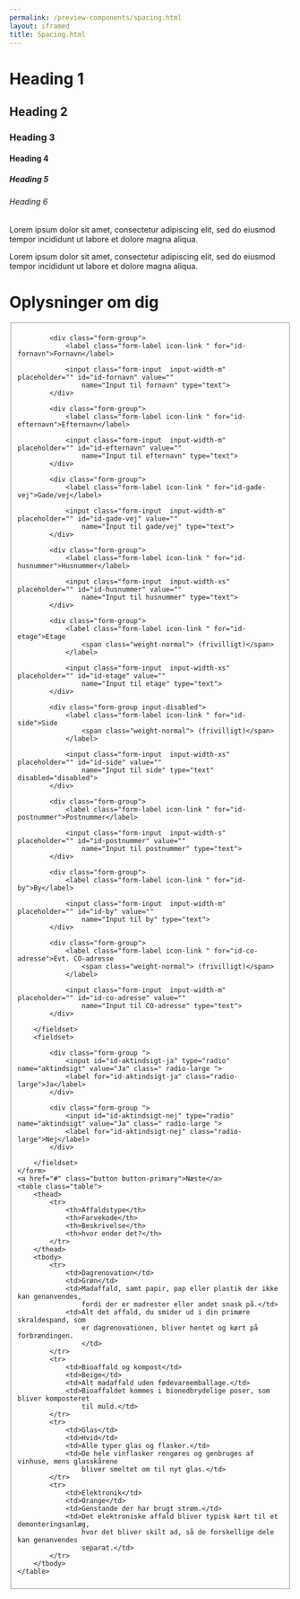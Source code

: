 ```yaml
--- 
permalink: /preview-components/spacing.html
layout: iframed 
title: Spacing.html
---
```

<div class="container">
    <h1>Heading 1</h1>
    <h2>Heading 2</h2>
    <h3>Heading 3</h3>
    <h4>Heading 4</h4>
    <h5>Heading 5</h5>
    <h6>Heading 6</h6>
    <p class="font-lead">Lorem ipsum dolor sit amet, consectetur adipiscing elit, sed do eiusmod
        tempor incididunt ut labore et dolore magna aliqua. </p>
    <p>Lorem ipsum dolor sit amet, consectetur adipiscing elit, sed do eiusmod
        tempor incididunt ut labore et dolore magna aliqua.</p>
    <h1>Oplysninger om dig</h1>
    <form class="form">
        <fieldset>

            <div class="form-group">
                <label class="form-label icon-link " for="id-fornavn">Fornavn</label>

                <input class="form-input  input-width-m" placeholder="" id="id-fornavn" value=""
                    name="Input til fornavn" type="text">
            </div>

            <div class="form-group">
                <label class="form-label icon-link " for="id-efternavn">Efternavn</label>

                <input class="form-input  input-width-m" placeholder="" id="id-efternavn" value=""
                    name="Input til efternavn" type="text">
            </div>

            <div class="form-group">
                <label class="form-label icon-link " for="id-gade-vej">Gade/vej</label>

                <input class="form-input  input-width-m" placeholder="" id="id-gade-vej" value=""
                    name="Input til gade/vej" type="text">
            </div>

            <div class="form-group">
                <label class="form-label icon-link " for="id-husnummer">Husnummer</label>

                <input class="form-input  input-width-xs" placeholder="" id="id-husnummer" value=""
                    name="Input til husnummer" type="text">
            </div>

            <div class="form-group">
                <label class="form-label icon-link " for="id-etage">Etage
                    <span class="weight-normal"> (frivilligt)</span>
                </label>

                <input class="form-input  input-width-xs" placeholder="" id="id-etage" value=""
                    name="Input til etage" type="text">
            </div>

            <div class="form-group input-disabled">
                <label class="form-label icon-link " for="id-side">Side
                    <span class="weight-normal"> (frivilligt)</span>
                </label>

                <input class="form-input  input-width-xs" placeholder="" id="id-side" value=""
                    name="Input til side" type="text" disabled="disabled">
            </div>

            <div class="form-group">
                <label class="form-label icon-link " for="id-postnummer">Postnummer</label>

                <input class="form-input  input-width-s" placeholder="" id="id-postnummer" value=""
                    name="Input til postnummer" type="text">
            </div>

            <div class="form-group">
                <label class="form-label icon-link " for="id-by">By</label>

                <input class="form-input  input-width-m" placeholder="" id="id-by" value=""
                    name="Input til by" type="text">
            </div>

            <div class="form-group">
                <label class="form-label icon-link " for="id-co-adresse">Evt. CO-adresse
                    <span class="weight-normal"> (frivilligt)</span>
                </label>

                <input class="form-input  input-width-m" placeholder="" id="id-co-adresse" value=""
                    name="Input til CO-adresse" type="text">
            </div>

        </fieldset>
        <fieldset>

            <div class="form-group ">
                <input id="id-aktindsigt-ja" type="radio" name="aktindsigt" value="Ja" class=" radio-large ">
                <label for="id-aktindsigt-ja" class="radio-large">Ja</label>
            </div>

            <div class="form-group ">
                <input id="id-aktindsigt-nej" type="radio" name="aktindsigt" value="Ja" class=" radio-large ">
                <label for="id-aktindsigt-nej" class="radio-large">Nej</label>
            </div>

        </fieldset>
    </form>
    <a href="#" class="button button-primary">Næste</a>
    <table class="table">
        <thead>
            <tr>
                <th>Affaldstype</th>
                <th>Farvekode</th>
                <th>Beskrivelse</th>
                <th>hvor ender det?</th>
            </tr>
        </thead>
        <tbody>
            <tr>
                <td>Dagrenovation</td>
                <td>Grøn</td>
                <td>Madaffald, samt papir, pap eller plastik der ikke kan genanvendes,
                    fordi der er madrester eller andet snask på.</td>
                <td>Alt det affald, du smider ud i din primære skraldespand, som
                    er dagrenovationen, bliver hentet og kørt på forbrændingen.
                    </td>
            </tr>
            <tr>
                <td>Bioaffald og kompost</td>
                <td>Beige</td>
                <td>Alt madaffald uden fødevareemballage.</td>
                <td>Bioaffaldet kommes i bionedbrydelige poser, som bliver komposteret
                    til muld.</td>
            </tr>
            <tr>
                <td>Glas</td>
                <td>Hvid</td>
                <td>Alle typer glas og flasker.</td>
                <td>De hele vinflasker rengøres og genbruges af vinhuse, mens glasskårene
                    bliver smeltet om til nyt glas.</td>
            </tr>
            <tr>
                <td>Elektronik</td>
                <td>Orange</td>
                <td>Genstande der har brugt strøm.</td>
                <td>Det elektroniske affald bliver typisk kørt til et demonteringsanlæg,
                    hvor det bliver skilt ad, så de forskellige dele kan genanvendes
                    separat.</td>
            </tr>
        </tbody>
    </table>
</div>